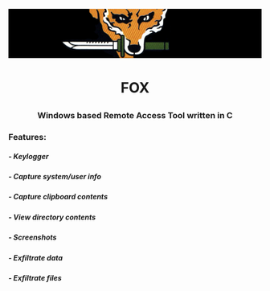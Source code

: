 ![alt text](https://github.com/francobel/RAT/blob/main/Images/fox.png)
# <p align="center"> FOX </p>

### <p align="center"> Windows based Remote Access Tool written in C <p>

### Features:
##### - Keylogger
##### - Capture system/user info
##### - Capture clipboard contents
##### - View directory contents
##### - Screenshots
##### - Exfiltrate data
##### - Exfiltrate files
